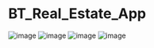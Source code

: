 # BT_Real_Estate_App
![image](https://user-images.githubusercontent.com/94559783/169229970-2529ccca-be8a-4892-93c8-78be47b60ba0.png)
![image](https://user-images.githubusercontent.com/94559783/169230199-47e60e94-a1e0-46e9-959a-f8b7987aa1a7.png)
![image](https://user-images.githubusercontent.com/94559783/169230363-f3c05cbf-68d0-4d88-a91a-6d981818b5f6.png)
![image](https://user-images.githubusercontent.com/94559783/169230480-025e328b-83a4-4284-b963-550ae317ed16.png)
